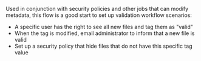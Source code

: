 Used in conjunction with security policies and other jobs that can modify metadata, this flow is a good start to set up validation workflow scenarios:

 - A specific user has the right to see all new files and tag them as "valid"
 - When the tag is modified, email administrator to inform that a new file is valid
 - Set up a security policy that hide files that do not have this specific tag value
